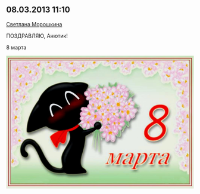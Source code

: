 ## 08.03.2013 11:10

[Светлана Морошкина](https://vk.com/id4454398)

ПОЗДРАВЛЯЮ, Анютик!

8 марта

![2013-03-08---11-10.jpg](img/2013_03_08---11_10.jpg)
